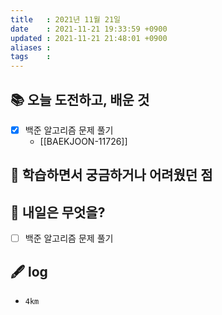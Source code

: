 ```yaml
---
title   : 2021년 11월 21일 
date    : 2021-11-21 19:33:59 +0900
updated : 2021-11-21 21:48:01 +0900
aliases : 
tags    : 
---
```

## 📚 오늘 도전하고, 배운 것
- [x] 백준 알고리즘 문제 풀기
  - [[BAEKJOON-11726]]

## 🤔 학습하면서 궁금하거나 어려웠던 점 

## 🌅 내일은 무엇을?
- [ ] 백준 알고리즘 문제 풀기

## 🖋 log
- `4km`
